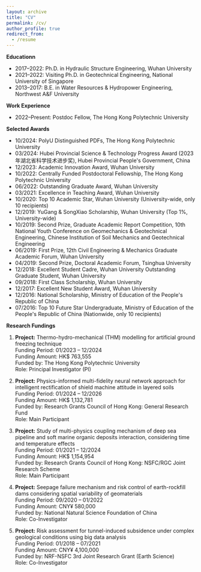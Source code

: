 ```yaml
---
layout: archive
title: "CV"
permalink: /cv/
author_profile: true
redirect_from:
  - /resume
---
```



**Educationn**
* 2017–2022: Ph.D. in Hydraulic Structure Engineering, Wuhan University
* 2021–2022: Visiting Ph.D. in Geotechnical Engineering, National University of Singapore
* 2013–2017: B.E. in Water Resources & Hydropower Engineering, Northwest A&F University

**Work Experience**
* 2022–Present: Postdoc Fellow, The Hong Kong Polytechnic University
  
**Selected Awards**
*	10/2024: PolyU Distinguished PDFs, The Hong Kong Polytechnic University
*	03/2024: Hubei Provincial Science & Technology Progress Award (2023年湖北省科学技术进步奖), Hubei Provincial People's Government, China
*	12/2023: Academic Innovation Award, Wuhan University
*	10/2022: Centrally Funded Postdoctoral Fellowship, The Hong Kong Polytechnic University
*	06/2022: Outstanding Graduate Award, Wuhan University
*	03/2021: Excellence in Teaching Award, Wuhan University
*	10/2020: Top 10 Academic Star, Wuhan University (University-wide, only 10 recipients)
*	12/2019: YuGang & SongXiao Scholarship, Wuhan University (Top 1%, University-wide)
*	10/2019: Second Prize, Graduate Academic Report Competition, 10th National Youth Conference on Geomechanics & Geotechnical Engineering, Chinese Institution of Soil Mechanics and Geotechnical Engineering
*	06/2019: First Prize, 12th Civil Engineering & Mechanics Graduate Academic Forum, Wuhan University  
*	04/2019: Second Prize, Doctoral Academic Forum, Tsinghua University
*	12/2018: Excellent Student Cadre, Wuhan University Outstanding Graduate Student, Wuhan University
*	09/2018: First Class Scholarship, Wuhan University
*	12/2017: Excellent New Student Award, Wuhan University
*	12/2016: National Scholarship, Ministry of Education of the People's Republic of China
*	07/2016: Top 10 Future Star Undergraduate, Ministry of Education of the People's Republic of China (Nationwide, only 10 recipients)


  
**Research Fundings**

1. **Project:** Thermo-hydro-mechanical (THM) modelling for artificial ground freezing technique  
   Funding Period: 01/2023 – 12/2024  
   Funding Amount: HK$ 763,555  
   Funded by: The Hong Kong Polytechnic University  
   Role: Principal Investigator (PI)

2. **Project:** Physics-informed multi-fidelity neural network approach for intelligent rectification of shield machine attitude in layered soils  
   Funding Period: 01/2024 – 12/2026  
   Funding Amount: HK$ 1,132,781  
   Funded by: Research Grants Council of Hong Kong: General Research Fund  
   Role: Main Participant

3. **Project:** Study of multi-physics coupling mechanism of deep sea pipeline and soft marine organic deposits interaction, considering time and temperature effects  
   Funding Period: 01/2021 – 12/2024  
   Funding Amount: HK$ 1,154,954  
   Funded by: Research Grants Council of Hong Kong: NSFC/RGC Joint Research Scheme  
   Role: Main Participant

4. **Project:** Seepage failure mechanism and risk control of earth-rockfill dams considering spatial variability of geomaterials  
   Funding Period: 09/2020 – 01/2022  
   Funding Amount: CNY¥ 580,000  
   Funded by: National Natural Science Foundation of China  
   Role: Co-Investigator

5. **Project:** Risk assessment for tunnel-induced subsidence under complex geological conditions using big data analysis  
   Funding Period: 01/2018 – 07/2021  
   Funding Amount: CNY¥ 4,100,000  
   Funded by: NRF-NSFC 3rd Joint Research Grant (Earth Science)  
   Role: Co-Investigator
